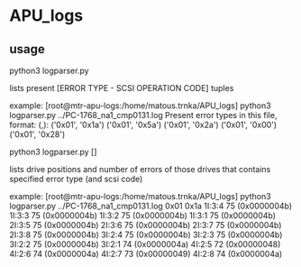 # APU_logs

## usage
python3 logparser.py <FileName>
  
  lists present [ERROR TYPE - SCSI OPERATION CODE] tuples
  
  example:
  [root@mtr-apu-logs:/home/matous.trnka/APU_logs] python3 logparser.py ../PC-1768_na1_cmp0131.log
  Present error types in this file, format: (<ErrorType>,<SCSIOperationCode>):
  ('0x01', '0x1a')
  ('0x01', '0x5a')
  ('0x01', '0x2a')
  ('0x01', '0x00')
  ('0x01', '0x28')

python3 logparser.py <FileName> <ErrorType> [<SCSIOperationCode>]
  
  lists drive positions and number of errors of those drives that contains specified error type (and scsi code)
  
  example:
  [root@mtr-apu-logs:/home/matous.trnka/APU_logs] python3 logparser.py ../PC-1768_na1_cmp0131.log 0x01 0x1a
  1I:3:4                        75 (0x0000004b)
  1I:3:3                        75 (0x0000004b)
  1I:3:2                        75 (0x0000004b)
  1I:3:1                        75 (0x0000004b)
  2I:3:5                        75 (0x0000004b)
  2I:3:6                        75 (0x0000004b)
  2I:3:7                        75 (0x0000004b)
  2I:3:8                        75 (0x0000004b)
  3I:2:4                        75 (0x0000004b)
  3I:2:3                        75 (0x0000004b)
  3I:2:2                        75 (0x0000004b)
  3I:2:1                        74 (0x0000004a)
  4I:2:5                        72 (0x00000048)
  4I:2:6                        74 (0x0000004a)
  4I:2:7                        73 (0x00000049)
  4I:2:8                        74 (0x0000004a)
